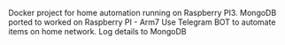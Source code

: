 Docker project for home automation running on Raspberry PI3. 
MongoDB ported to worked on Raspberry PI - Arm7 
Use Telegram BOT to automate items on home network. 
Log details to MongoDB
